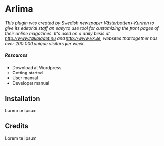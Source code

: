 Arlima
======

*This plugin was created by Swedish newspaper Västerbottens-Kuriren to give its editorial 
staff an easy to use tool for customizing the front pages of their online magazines. It's 
used on a daily basis at http://www.folkbladet.nu and http://www.vk.se, websites that 
together has over 200 000 unique visitors per week.*

##### Resources 

- Download at Wordpress
- Getting started
- User manual
- Developer manual


## Installation

Lorem te ipsum

## Credits

Lorem te ipsum